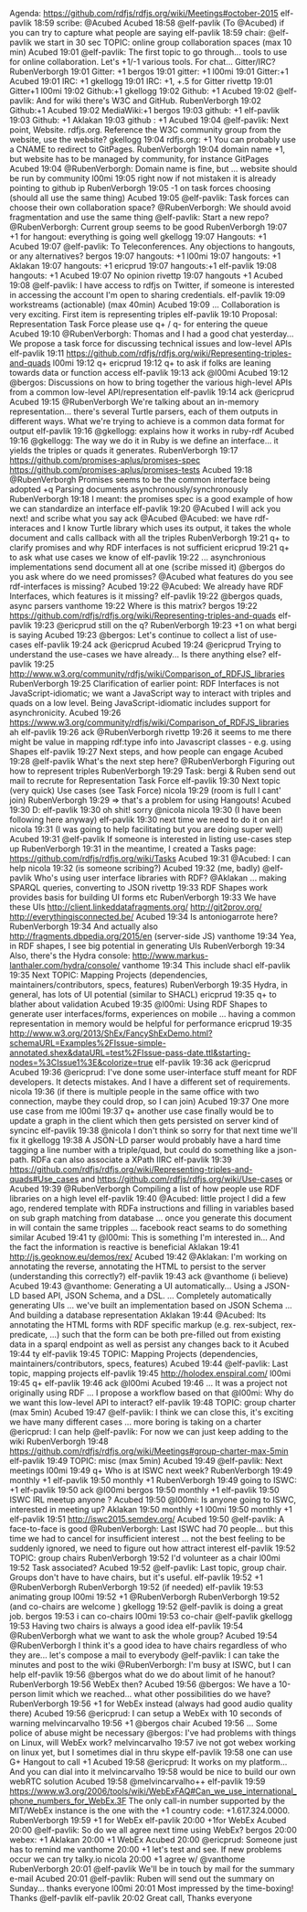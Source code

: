 Agenda: https://github.com/rdfjs/rdfjs.org/wiki/Meetings#october-2015
elf-pavlik 18:59
scribe: @Acubed
Acubed 18:58
@elf-pavlik (To @Acubed) if you can try to capture what people are saying
elf-pavlik 18:59
chair: @elf-pavlik
we start in 30 sec
TOPIC: online group collaboration spaces (max 10 min)
Acubed 19:01
@elf-pavlik: The first topic to go through... tools to use for online collaboration. Let's +1/-1 various tools. For chat... Gitter/IRC?
RubenVerborgh 19:01
Gitter: +1
bergos 19:01
gitter: +1
l00mi 19:01
Gitter:+1
Acubed 19:01
IRC: +1
gkellogg 19:01
IRC: +1, +.5 for Gitter
rivettp 19:01
Gitter+1
l00mi 19:02
Github:+1
gkellogg 19:02
Github: +1
Acubed 19:02
@elf-pavlik: And for wiki there's W3C and GitHub.
RubenVerborgh 19:02
Github:+1
Acubed 19:02
MediaWiki:+1
bergos 19:03
github: +1
elf-pavlik 19:03
Github: +1
Aklakan 19:03
github : +1
Acubed 19:04
@elf-pavlik: Next point, Website. rdfjs.org. Reference the W3C community group from the website, use the website?
gkellogg 19:04
rdfjs.org: +1 You can probably use a CNAME to redirect to GitPages.
RubenVerborgh 19:04
domain name +1, but website has to be managed by community, for instance GitPages
Acubed 19:04
@RubenVerborgh: Domain name is fine, but
... website should be run by community
l00mi 19:05
right now if not mistaken it is already pointing to github ip
RubenVerborgh 19:05
-1 on task forces choosing
(should all use the same thing)
Acubed 19:05
@elf-pavlik: Task forces can choose their own collaboration space?
@RubenVerborgh: We should avoid fragmentation and use the same thing
@elf-pavlik: Start a new repo?
@RubenVerborgh: Current group seems to be good
RubenVerborgh 19:07
+1 for hangout: everything is going well
gkellogg 19:07
Hangouts: +1
Acubed 19:07
@elf-pavlik: To Teleconferences. Any objections to hangouts, or any alternatives?
bergos 19:07
hangouts: +1
l00mi 19:07
hangouts: +1
Aklakan 19:07
hangouts: +1
ericprud 19:07
hangouts:+1
elf-pavlik 19:08
hangouts: +1
Acubed 19:07
No opinion
rivettp 19:07
hangouts +1
Acubed 19:08
@elf-pavlik: I have access to rdfjs on Twitter, if someone is interested in accessing the account I'm open to sharing credentials.
elf-pavlik 19:09
workstreams (actionable) (max 40min)
Acubed 19:09
... Collaboration is very exciting. First item is representing triples
elf-pavlik 19:10
Proposal: Representation Task Force
please use q+ / q- for entering the queue
Acubed 19:10
@RubenVerborgh: Thomas and I had a good chat yesterday... We propose a task force for discussing technical issues and low-level APIs
elf-pavlik 19:11
https://github.com/rdfjs/rdfjs.org/wiki/Representing-triples-and-quads
l00mi 19:12
q+
ericprud 19:12
q+ to ask if folks are leaning towards data or function access
elf-pavlik 19:13
ack @l00mi
Acubed 19:12
@bergos: Discussions on how to bring together the various high-level APIs from a common low-level API/representation
elf-pavlik 19:14
ack @ericprud
Acubed 19:15
@RubenVerborgh We're talking about an in-memory representation... there's several Turtle parsers, each of them outputs in different ways. What we're trying to achieve is a common data format for output
elf-pavlik 19:16
@gkellogg: explains how it works in ruby-rdf
Acubed 19:16
@gkellogg: The way we do it in Ruby is we define an interface... it yields the triples or quads it generates.
RubenVerborgh 19:17
https://github.com/promises-aplus/promises-spec
https://github.com/promises-aplus/promises-tests
Acubed 19:18
@RubenVerborgh Promises seems to be the common interface being adopted
+q Parsing documents asynchronously/synchronously
RubenVerborgh 19:18
I meant: the promises spec is a good example of how we can standardize an interface
elf-pavlik 19:20
@Acubed I will ack you next!
and scribe what you say
ack @Acubed
@Acubed: we have rdf-interaces and I know Turtle library which uses its output, it takes the whole document and calls callback with all the triples
RubenVerborgh 19:21
q+ to clarify promises and why RDF interfaces is not sufficient
ericprud 19:21
q+ to ask what use cases we know of
elf-pavlik 19:22
... asynchronious implementations send document all at one (scribe missed it)
@bergos do you ask where do we need promisses?
@Acubed what features do you see rdf-interfaces is missing?
Acubed 19:22
@Acubed: We already have RDF Interfaces, which features is it missing?
elf-pavlik 19:22
@bergos quads, async parsers
vanthome 19:22
Where is this matrix?
bergos 19:22
https://github.com/rdfjs/rdfjs.org/wiki/Representing-triples-and-quads
elf-pavlik 19:23
@ericprud still on the q?
RubenVerborgh 19:23
+1 on what bergi is saying
Acubed 19:23
@bergos: Let's continue to collect a list of use-cases
elf-pavlik 19:24
ack @ericprud
Acubed 19:24
@ericprud Trying to understand the use-cases we have already... Is there anything else?
elf-pavlik 19:25
http://www.w3.org/community/rdfjs/wiki/Comparison_of_RDFJS_libraries
RubenVerborgh 19:25
Clarification of earlier point: RDF Interfaces is not JavaScript-idiomatic; we want a JavaScript way to interact with triples and quads on a low level.
Being JavaScript-idiomatic includes support for asynchronicity.
Acubed 19:26
https://www.w3.org/community/rdfjs/wiki/Comparison_of_RDFJS_libraries
ah
elf-pavlik 19:26
ack @RubenVerborgh
rivettp 19:26
it seems to me there might be value in mapping rdf:type info into Javascript classes - e.g. using Shapes
elf-pavlik 19:27
Next steps, and how people can engage
Acubed 19:28
@elf-pavlik What's the next step here?
@RubenVerborgh Figuring out how to represent triples
RubenVerborgh 19:29
Task: bergi & Ruben send out mail to recrute for Representation Task Force
elf-pavlik 19:30
Next topic (very quick) Use cases (see Task Force)
nicola 19:29
(room is full I cant' join)
RubenVerborgh 19:29
=> that's a problem for using Hangouts!
Acubed 19:30
D:
elf-pavlik 19:30
oh shit! sorry @nicola
nicola 19:30
(I have been following here anyway)
elf-pavlik 19:30
next time we need to do it on air!
nicola 19:31
(I was going to help facilitating but you are doing super well)
Acubed 19:31
@elf-pavlik If someone is interested in listing use-cases step up
RubenVerborgh 19:31
in the meantime, I created a Tasks page: https://github.com/rdfjs/rdfjs.org/wiki/Tasks
Acubed 19:31
@Acubed: I can help
nicola 19:32
(is someone scribing?)
Acubed 19:32
(me, badly)
@elf-pavlik Who's using user interface libraries with RDF?
@Aklakan ... making SPARQL queries, converting to JSON
rivettp 19:33
RDF Shapes work provides basis for building UI forms etc
RubenVerborgh 19:33
We have these UIs
http://client.linkeddatafragments.org/
http://git2prov.org/
http://everythingisconnected.be/
Acubed 19:34
Is antoniogarrote here?
RubenVerborgh 19:34
And actually also
http://fragments.dbpedia.org/2015/en (server-side JS)
vanthome 19:34
Yea, in RDF shapes, I see big potential in generating UIs
RubenVerborgh 19:34
Also, there's the Hydra console: http://www.markus-lanthaler.com/hydra/console/
vanthome 19:34
This include shacl
elf-pavlik 19:35
Next TOPIC: Mapping Projects (dependencies, maintainers/contributors, specs, features) 
RubenVerborgh 19:35
Hydra, in general, has lots of UI potential (similar to SHACL)
ericprud 19:35
q+ to blather about validation
Acubed 19:35
@l00mi: Using RDF Shapes to generate user interfaces/forms, experiences on mobile
... having a common representation in memory would be helpful for performance
ericprud 19:35
http://www.w3.org/2013/ShEx/FancyShExDemo.html?schemaURL=Examples%2FIssue-simple-annotated.shex&dataURL=test%2FIssue-pass-date.ttl&starting-nodes=%3CIssue1%3E&colorize=true
elf-pavlik 19:36
ack @ericprud
Acubed 19:36
@ericprud: I've done some user-interface stuff meant for RDF developers. It detects mistakes. And I have a different set of requirements.
nicola 19:36
(if there is multiple people in the same office with two connection, maybe they could drop, so I can join)
Acubed 19:37
One more use case from me
l00mi 19:37
q+ another use case finally would be to update a graph in the client which then gets persisted on server
kind of syncinc
elf-pavlik 19:38
@nicola I don't think so  sorry for that next time we'll fix it
gkellogg 19:38
A JSON-LD parser would probably have a hard time tagging a line number with a triple/quad, but could do something like a json-path. RDFa can also associate a XPath IIRC
elf-pavlik 19:39
https://github.com/rdfjs/rdfjs.org/wiki/Representing-triples-and-quads#Use_cases and https://github.com/rdfjs/rdfjs.org/wiki/Use-cases or
Acubed 19:39
@RubenVerborgh Compiling a list of how people use RDF libraries on a high level
elf-pavlik 19:40
@Acubed: little project I did a few ago, rendered template with RDFa instructions and filling in variables based on sub graph matching from database
... once you generate this document in will contain the same tripples
... facebook react seams to do something similar
Acubed 19:41
ty
@l00mi: This is something I'm interested in... And the fact the information is reactive is beneficial
Aklakan 19:41
http://js.geoknow.eu/demos/rex/
Acubed 19:42
@Aklakan: I'm working on annotating the reverse, annotating the HTML to persist to the server
(understanding this correctly?)
elf-pavlik 19:43
ack @vanthome (i believe)
Acubed 19:43
@vanthome: Generating a UI automatically... Using a JSON-LD based API, JSON Schema, and a DSL.
... Completely automatically generating UIs
... we've built an implementation based on JSON Schema
... And building a database representation
Aklakan 19:44
@Acubed: Its annotating the HTML forms with RDF specific markup (e.g. rex-subject, rex-predicate, ...) such that the form can be both pre-filled out from existing data in a sparql endpoint as well as persist any changes back to it
Acubed 19:44
ty
elf-pavlik 19:45
TOPIC: Mapping Projects (dependencies, maintainers/contributors, specs, features)
Acubed 19:44
@elf-pavlik: Last topic, mapping projects
elf-pavlik 19:45
http://holodex.enspiral.com/
l00mi 19:45
q+
elf-pavlik 19:46
ack @l00mi
Acubed 19:46
... It was a project not originally using RDF
... I propose a workflow based on that
@l00mi: Why do we want this low-level API to interact?
elf-pavlik 19:48
TOPIC: group charter (max 5min)
Acubed 19:47
@elf-pavlik: I think we can close this, it's exciting we have many different cases
... more boring is taking on a charter
@ericprud: I can help
@elf-pavlik: For now we can just keep adding to the wiki
RubenVerborgh 19:48
https://github.com/rdfjs/rdfjs.org/wiki/Meetings#group-charter-max-5min
elf-pavlik 19:49
TOPIC: misc (max 5min)
Acubed 19:49
@elf-pavlik: Next meetings
l00mi 19:49
q+ Who is at ISWC next week?
RubenVerborgh 19:49
monthly +1
elf-pavlik 19:50
monthly +1
RubenVerborgh 19:49
going to ISWC: +1
elf-pavlik 19:50
ack @l00mi
bergos 19:50
monthly +1
elf-pavlik 19:50
ISWC IRL meetup anyone ?
Acubed 19:50
@l00mi: Is anyone going to ISWC, interested in meeting up?
Aklakan 19:50
monthly +1
l00mi 19:50
monthly +1
elf-pavlik 19:51
http://iswc2015.semdev.org/
Acubed 19:50
@elf-pavlik: A face-to-face is good
@RubenVerborgh: Last ISWC had 70 people... but this time we had to cancel for insufficient interest
... not the best feeling to be suddenly ignored, we need to figure out how attract interest
elf-pavlik 19:52
TOPIC: group chairs
RubenVerborgh 19:52
I'd volunteer as a chair
l00mi 19:52
Task associated?
Acubed 19:52
@elf-pavlik: Last topic, group chair. Groups don't have to have chairs, but it's useful.
elf-pavlik 19:52
+1 @RubenVerborgh
RubenVerborgh 19:52
(if needed)
elf-pavlik 19:53
animating group 
l00mi 19:52
+1 @RubenVerborgh
RubenVerborgh 19:52
(and co-chairs are welcome )
gkellogg 19:52
@elf-pavlik is doing a great job.
bergos 19:53
i can co-chairs
l00mi 19:53
co-chair @elf-pavlik
gkellogg 19:53
Having two chairs is always a good idea
elf-pavlik 19:54
@RubenVerborgh what we want to ask the whole group?
Acubed 19:54
@RubenVerborgh I think it's a good idea to have chairs regardless of who they are... let's compose a mail to everybody
@elf-pavlik: I can take the minutes and post to the wiki
@RubenVerborgh: I'm busy at ISWC, but I can help
elf-pavlik 19:56
@bergos what do we do about limit of he hanout?
RubenVerborgh 19:56
WebEx then?
Acubed 19:56
@bergos: We have a 10-person limit which we reached... what other possibilities do we have?
RubenVerborgh 19:56
+1 for WebEx instead (always had good audio quality there)
Acubed 19:56
@ericprud: I can setup a WebEx with 10 seconds of warning
melvincarvalho 19:56
+1 @bergos chair
Acubed 19:56
... Some police of abuse might be necessary
@bergos: I've had problems with things on Linux, will WebEx work?
melvincarvalho 19:57
ive not got webex working on linux yet, but I sometimes dial in thru skype
elf-pavlik 19:58
one can use G+ Hangout to call +1
Acubed 19:58
@ericprud: It works on my platform... And you can dial into it
melvincarvalho 19:58
would be nice to build our own webRTC solution 
Acubed 19:58
@melvincarvalho++
elf-pavlik 19:59
https://www.w3.org/2006/tools/wiki/WebExFAQ#Can_we_use_international_phone_numbers_for_WebEx.3F
 The only call-in number supported by the MIT/WebEx instance is the one with the +1 country code: +1.617.324.0000.
RubenVerborgh 19:59
+1 for WebEx
elf-pavlik 20:00
+1for WebEx
Acubed 20:00
@elf-pavlik: So do we all agree next time using WebEx?
bergos 20:00
webex: +1
Aklakan 20:00
+1 WebEx
Acubed 20:00
@ericprud: Someone just has to remind me
vanthome 20:00
+1 let's test and see. If new problems occur we can try talky.io
nicola 20:00
+1 agree w/ @vanthome
RubenVerborgh 20:01
@elf-pavlik We'll be in touch by mail for the summary e-mail
Acubed 20:01
@elf-pavlik: Ruben will send out the summary on Sunday... thanks everyone
l00mi 20:01
Most impressed by the time-boxing! Thanks @elf-pavlik
elf-pavlik 20:02
Great call, Thanks everyone 
